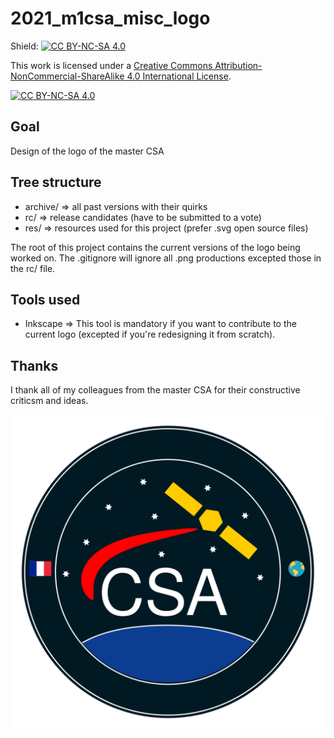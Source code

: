 # 2021_m1csa_misc_logo
Shield: [![CC BY-NC-SA 4.0][cc-by-nc-sa-shield]][cc-by-nc-sa]

This work is licensed under a
[Creative Commons Attribution-NonCommercial-ShareAlike 4.0 International License][cc-by-nc-sa].

[![CC BY-NC-SA 4.0][cc-by-nc-sa-image]][cc-by-nc-sa]

[cc-by-nc-sa]: http://creativecommons.org/licenses/by-nc-sa/4.0/
[cc-by-nc-sa-image]: https://licensebuttons.net/l/by-nc-sa/4.0/88x31.png
[cc-by-nc-sa-shield]: https://img.shields.io/badge/License-CC%20BY--NC--SA%204.0-lightgrey.svg

## Goal
Design of the logo of the master CSA

## Tree structure
* archive/ => all past versions with their quirks
* rc/ => release candidates (have to be submitted to a vote)
* res/ => resources used for this project (prefer .svg open source files)

The root of this project contains the current versions of the logo being worked on.
The .gitignore will ignore all .png productions excepted those in the rc/ file.

## Tools used
* Inkscape => This tool is mandatory if you want to contribute to the current logo
              (excepted if you're redesigning it from scratch).

## Thanks
I thank all of my colleagues from the master CSA for their constructive criticsm and ideas.

<p align="center">
<img src="./logo4.svg">
</p>


